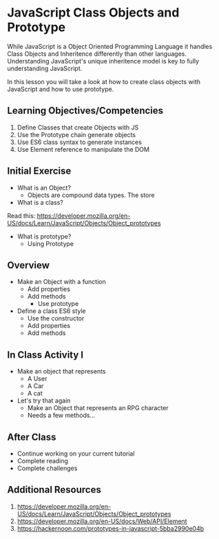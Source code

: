 # JavaScript Class Objects and Prototype

While JavaScript is a Object Oriented Programming Language
it handles Class Objects and Inheritence differently than 
other languages. Understanding JavaScript's unique 
inheritence model is key to fully understanding JavaScript.

In this lesson you will take a look at how to create class 
objects with JavaScript and how to use prototype. 

## Learning Objectives/Competencies

1. Define Classes that create Objects with JS
1. Use the Prototype chain generate objects
1. Use ES6 class syntax to generate instances
1. Use Element reference to manipulate the DOM 

## Initial Exercise

- What is an Object? 
  - Objects are compound data types. The store 
- What is a class? 

Read this: https://developer.mozilla.org/en-US/docs/Learn/JavaScript/Objects/Object_prototypes

- What is prototype? 
  - Using Prototype

## Overview 

- Make an Object with a function
  - Add properties 
  - Add methods 
    - Use prototype 
- Define a class ES6 style
  - Use the constructor 
  - Add properties 
  - Add methods 

## In Class Activity I

- Make an object that represents
  - A User
  - A Car
  - A cat
- Let's try that again
  - Make an Object that represents an RPG character
  - Needs a few methods...

## After Class

- Continue working on your current tutorial
- Complete reading
- Complete challenges

## Additional Resources

1. https://developer.mozilla.org/en-US/docs/Learn/JavaScript/Objects/Object_prototypes
1. https://developer.mozilla.org/en-US/docs/Web/API/Element
1. https://hackernoon.com/prototypes-in-javascript-5bba2990e04b
